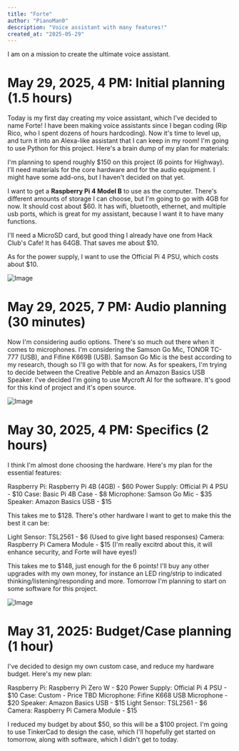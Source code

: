 ```yaml
---
title: "Forte"
author: "PianoMan0"
description: "Voice assistant with many features!"
created_at: "2025-05-29"
---
```



I am on a mission to create the ultimate voice assistant.

# May 29, 2025, 4 PM: Initial planning (1.5 hours)
Today is my first day creating my voice assistant, which I've decided to name Forte! 
I have been making voice assistants since I began coding (Rip Rico, who I spent dozens of hours hardcoding). Now it's time to level up, and turn it into an Alexa-like assistant that I can keep in my room! I'm going to use Python for this project. Here's a brain dump of my plan for materials:

I'm planning to spend roughly $150 on this project (6 points for Highway). I'll need materials for the core hardware and for the audio equipment. I might have some add-ons, but I haven't decided on that yet.

I want to get a **Raspberry Pi 4 Model B** to use as the computer. There's different amounts of storage I can choose, but I'm going to go with 4GB for now. It should cost about $60. It has wifi, bluetooth, ethernet, and multiple usb ports, which is great for my assistant, because I want it to have many functions.

I'll need a MicroSD card, but good thing I already have one from Hack Club's Cafe! It has 64GB. That saves me about $10.

As for the power supply, I want to use the Official Pi 4 PSU, which costs about $10. 

![Image](https://hc-cdn.hel1.your-objectstorage.com/s/v3/4dde539182bd4463791afdb773a648cff7126e6c_image.png)


# May 29, 2025, 7 PM: Audio planning (30 minutes)
Now I'm considering audio options. There's so much out there when it comes to microphones. I'm considering the Samson Go Mic, TONOR TC-777 (USB), and Fifine K669B (USB). Samson Go Mic is the best according to my research, though so I'll go with that for now. As for speakers, I'm trying to decide between the Creative Pebble and an Amazon Basics USB Speaker. I've decided I'm going to use Mycroft AI for the software. It's good for this kind of project and it's open source. 

![Image](https://hc-cdn.hel1.your-objectstorage.com/s/v3/094dcf8b9cb976f8b794619927abb3d7c74b1194_image.png)

# May 30, 2025, 4 PM: Specifics (2 hours)
I think I'm almost done choosing the hardware. Here's my plan for the essential features:

Raspberry Pi:	Raspberry Pi 4B (4GB) - $60
Power Supply:	Official Pi 4 PSU	- $10
Case:	Basic Pi 4B Case - $8
Microphone:	Samson Go Mic	- $35
Speaker: Amazon Basics USB - $15

This takes me to $128. There's other hardware I want to get to make this the best it can be:

Light Sensor: TSL2561 - $6 (Used to give light based responses) 
Camera: Raspberry Pi Camera Module - $15 (I'm really excitrd about this, it will enhance security, and Forte will have eyes!)

This takes me to $148, just enough for the 6 points! I'll buy any other upgrades with my own money, for instance an LED ring/strip to indicated thinking/listening/responding and more. Tomorrow I'm planning to start on some software for this project.

![Image](https://hc-cdn.hel1.your-objectstorage.com/s/v3/f268066b1809ab19e9cad11be2c131afdca85cc6_image.png)

# May 31, 2025: Budget/Case planning (1 hour)
I've decided to design my own custom case, and reduce my hardware budget. Here's my new plan:

Raspberry Pi:	Raspberry Pi Zero W - $20
Power Supply:	Official Pi 4 PSU	- $10
Case:	Custom - Price TBD
Microphone:	Fifine K668 USB Microphone - $20
Speaker: Amazon Basics USB - $15
Light Sensor: TSL2561 - $6
Camera: Raspberry Pi Camera Module - $15

I reduced my budget by about $50, so this will be a $100 project. I'm going to use TinkerCad to design the case, which I'll hopefully get started on tomorrow, along with software, which I didn't get to today.

